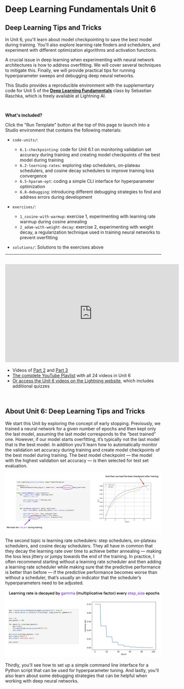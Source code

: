 # Deep Learning Fundamentals Unit 6

## Deep Learning Tips and Tricks

In Unit 6, you'll learn about model checkpointing to save the best model during training. You'll also explore learning rate finders and schedulers, and experiment with different optimization algorithms and activation functions.

A crucial issue in deep learning when experimenting with neural network architectures is how to address overfitting. We will cover several techniques to mitigate this. Finally, we will provide practical tips for running hyperparameter sweeps and debugging deep neural networks.

This Studio provides a reproducible environment with the supplementary code for Unit 5 of the [**Deep Learning Fundamentals**](https://lightning.ai/pages/courses/deep-learning-fundamentals/) class by Sebastian Raschka, which is freely available at Lightning AI.

<br>

**What's included?**

Click the "Run Template" button at the top of this page to launch into a Studio environment that contains the following materials:

- `code-units/`:
  - `6.1-checkpointing`: code for Unit 6.1 on monitoring validation set accuracy during training and creating model checkpoints of the best model during training
  - `6.2-learning-rates`: exploring step schedulers, on-plateau schedulers, and cosine decay schedulers to improve training loss convergence
  - `6.5-hparam-opt`: coding a simple CLI interface for hyperparameter optimization
  - `6.8-debugging`: introducing different debugging strategies to find and address errors during development


- `exercises/`: 
  - `1_cosine-with-warmup`: exercise 1,  experimenting with learning rate warmup during cosine annealing
  - `2_adam-with-weight-decay`: exercise 2, experimenting with weight decay, a regularization technique used in training neural networks to prevent overfitting
- `solutions/`: Solutions to the exercises above

---

<br>

<iframe width="560" height="315" src="https://www.youtube.com/embed/9Vc7tTWZark?si=qSCYjiALFniK2WGI" title="YouTube video player" frameborder="0" allow="accelerometer; autoplay; clipboard-write; encrypted-media; gyroscope; picture-in-picture; web-share" allowfullscreen></iframe>

- Videos of [Part 2](https://www.youtube.com/watch?v=FmzeUcC7bKc&list=PLaMu-SDt_RB6b4Z_kOUAlT0KI6jTMCKPL&index=3) and [Part 3](https://www.youtube.com/watch?v=FLqHaWgWuiM&list=PLaMu-SDt_RB6b4Z_kOUAlT0KI6jTMCKPL&index=4)
- [The complete YouTube Playlist](https://www.youtube.com/playlist?list=PLaMu-SDt_RB6b4Z_kOUAlT0KI6jTMCKPL) with all 24 videos in Unit 6
- [Or access the Unit 6 videos on the Lightning website](https://lightning.ai/courses/deep-learning-fundamentals/), which includes additional quizzes

<br>

## About Unit 6: Deep Learning Tips and Tricks

We start this Unit by exploring the concept of early stopping. Previously, we trained a neural network for a given number of epochs and then kept only the last model, assuming the last model corresponds to the “best trained” one. However, if our model starts overfitting, it’s typically not the last model that is the best model. In addition you'll learn how to automatically monitor the validation set accuracy during training and create model checkpoints of the best model during training. The best model checkpoint — the model with the highest validation set accuracy — is then selected for test set evaluation. 

![1](unit6-readme-images/1.png)

The second topic is learning rate schedulers: step schedulers, on-plateau schedulers, and cosine decay schedulers. They all have in common that they decay the learning rate over time to achieve better annealing — making the loss less jittery or jumpy towards the end of the training. In practice, I often recommend starting without a learning rate scheduler and then adding a learning rate scheduler while making sure that the predictive performance is better than before — if the predictive performance becomes worse than without a scheduler, that’s usually an indicator that the scheduler’s hyperparameters need to be adjusted.

![2](unit6-readme-images/2.png)

Thirdly, you'll see how to set up a simple command line interface for a Python script that can be used for hyperparameter tuning. And lastly, you'll also learn about some debugging strategies that can be helpful when working with deep neural networks.

